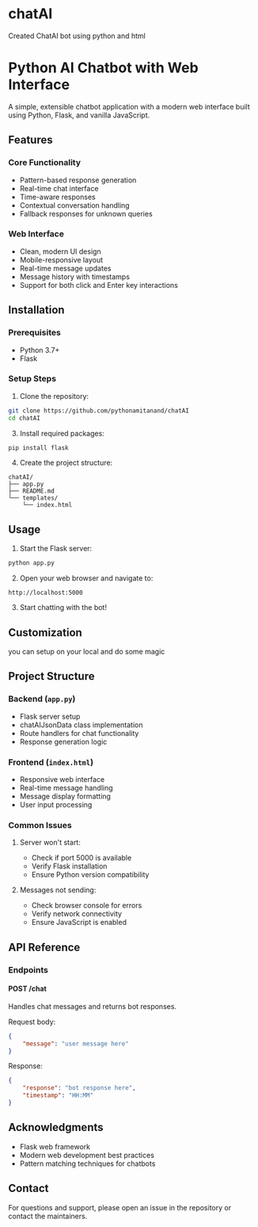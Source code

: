 # chatAI
Created ChatAI bot using python and html

# Python AI Chatbot with Web Interface

A simple, extensible chatbot application with a modern web interface built using Python, Flask, and vanilla JavaScript.

## Features

### Core Functionality
- Pattern-based response generation
- Real-time chat interface
- Time-aware responses
- Contextual conversation handling
- Fallback responses for unknown queries

### Web Interface
- Clean, modern UI design
- Mobile-responsive layout
- Real-time message updates
- Message history with timestamps
- Support for both click and Enter key interactions

## Installation

### Prerequisites
- Python 3.7+
- Flask

### Setup Steps

1. Clone the repository:
```bash
git clone https://github.com/pythonamitanand/chatAI
cd chatAI
```


3. Install required packages:
```bash
pip install flask
```

4. Create the project structure:
```
chatAI/
├── app.py
├── README.md
└── templates/
    └── index.html
```

## Usage

1. Start the Flask server:
```bash
python app.py
```

2. Open your web browser and navigate to:
```
http://localhost:5000
```

3. Start chatting with the bot!

## Customization

you can setup on your local and do some magic 



## Project Structure

### Backend (`app.py`)
- Flask server setup
- chatAIJsonData class implementation
- Route handlers for chat functionality
- Response generation logic

### Frontend (`index.html`)
- Responsive web interface
- Real-time message handling
- Message display formatting
- User input processing


### Common Issues

1. Server won't start:
   - Check if port 5000 is available
   - Verify Flask installation
   - Ensure Python version compatibility

2. Messages not sending:
   - Check browser console for errors
   - Verify network connectivity
   - Ensure JavaScript is enabled

## API Reference

### Endpoints

#### POST /chat
Handles chat messages and returns bot responses.

Request body:
```json
{
    "message": "user message here"
}
```

Response:
```json
{
    "response": "bot response here",
    "timestamp": "HH:MM"
}
```




## Acknowledgments

- Flask web framework
- Modern web development best practices
- Pattern matching techniques for chatbots

## Contact

For questions and support, please open an issue in the repository or contact the maintainers.